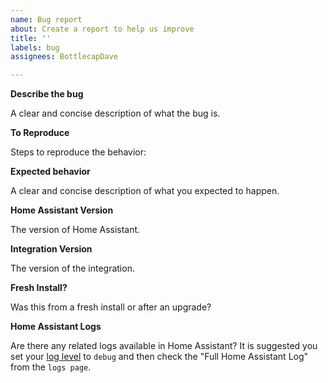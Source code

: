 ```yaml
---
name: Bug report
about: Create a report to help us improve
title: ''
labels: bug
assignees: BottlecapDave

---
```


**Describe the bug**

A clear and concise description of what the bug is.

**To Reproduce**

Steps to reproduce the behavior:

**Expected behavior**

A clear and concise description of what you expected to happen.

**Home Assistant Version**

The version of Home Assistant.

**Integration Version**

The version of the integration.

**Fresh Install?**

Was this from a fresh install or after an upgrade?

**Home Assistant Logs**

Are there any related logs available in Home Assistant? It is suggested you set your [log level](https://www.home-assistant.io/integrations/logger/) to `debug` and then check the "Full Home Assistant Log" from the `logs page`.
